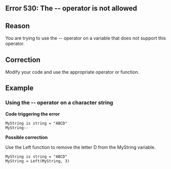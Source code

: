
## Error 530: The -- operator is not allowed
			



<a name="NOTE1"></a>
<a name="NOTE1_1"></a>


## Reason
<a name="reason_ELTTEXTE000082"></a>
You are trying to use the -- operator on a variable that does not support this operator.

<a name="NOTE2"></a>
<a name="NOTE2_1"></a>


## Correction
<a name="correction_ELTTEXTE000106"></a>
Modify your code and use the appropriate operator or function.

<a name="NOTE3"></a>
<a name="NOTE3_1"></a>


## Example
<a name="example_ELTTEXTE000130"></a>


### Using the -- operator on a character string
<a name="using_the_operator_character_string_ELTPARAGRAPHE000025"></a>

**Code triggering the error**


```wl
MyString is string = "ABCD"
MyString--
```


**Possible correction**

Use the Left function to remove the letter D from the MyString variable.


```wl
MyString is string = "ABCD"
MyString = Left(MyString, 3)
```




